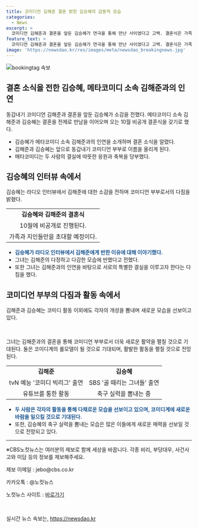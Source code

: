 ```yaml
---
title: 코미디언 김해준 결혼 밝힌 김승혜의 감동적 모습
categories:
  - News
excerpt: >
  코미디언 김해준과 결혼을 앞둔 김승혜가 연극을 통해 만난 사이였다고 고백. 결혼식은 가족과 가까운 지인들을 초대하여 비공개로 진행될 예정. 두 사람은 서로를 신뢰하며 약속하고, 김승혜는 김해준의 다정한 모습에 반해 결혼을 하게 된 것으로 알려졌다. 또한, 두 사람은 코미디계에서 활동 중이며, 각자의 예능 프로그램에서도 활약 중이다.
feature_text: >
  코미디언 김해준과 결혼을 앞둔 김승혜가 연극을 통해 만난 사이였다고 고백. 결혼식은 가족과 가까운 지인들을 초대하여 비공개로 진행될 예정. 두 사람은 서로를 신뢰하며 약속하고, 김승혜는 김해준의 다정한 모습에 반해 결혼을 하게 된 것으로 알려졌다. 또한, 두 사람은 코미디계에서 활동 중이며, 각자의 예능 프로그램에서도 활약 중이다.
image: 'https://newsdao.kr/res/images/meta/newsdao_breakingnews.jpg'
---
```


<p><img src="https://newsdao.kr/res/images/meta/newsdao_breakingnews.jpg" alt="bookingtag 속보" /></p>

<h2 data-ke-size="size26">결혼 소식을 전한 김승혜, 메타코미디 소속 김해준과의 인연</h2>

<p data-ke-size="size16">동갑내기 코미디언 김해준과 결혼을 앞둔 김승혜가 소감을 전했다. 메타코미디 소속 김해준과 김승혜는 결혼을 전제로 만남을 이어오며 오는 10월 비공개 결혼식을 갖기로 했다.</p>

<ul>
  <li>김승혜가 메타코미디 소속 김해준과의 인연을 소개하며 결혼 소식을 알렸다.</li>
  <li>김해준과 김승혜는 앞으로 동갑내기 코미디언 부부로 이름을 올리게 된다.</li>
  <li>메타코미디는 두 사람의 결실에 따뜻한 응원과 축복을 당부했다.</li>
</ul>

<h2 data-ke-size="size26">김승혜의 인터뷰 속에서</h2>

<p data-ke-size="size16">김승혜는 라디오 인터뷰에서 김해준에 대한 소감을 전하며 코미디언 부부로서의 다짐을 밝혔다.</p>

<table>
    <tr>
        <td style="text-align: center; height: 17px;"><b>김승혜와 김해준의 결혼식</b></td>
    </tr>
    <tr>
        <td style="text-align: center; height: 17px;">10월에 비공개로 진행된다.</td>
    </tr>
    <tr>
        <td style="text-align: center; height: 17px;">가족과 지인들만을 초대할 예정이다.</td>
    </tr>
</table>

<ul>
  <li><b><span style="color: #1a5490;">김승혜가 라디오 인터뷰에서 김해준에게 반한 이유에 대해 이야기했다.</span></b></li>
  <li>그녀는 김해준의 다정하고 다감한 모습에 반했다고 전했다.</li>
  <li>또한 그녀는 김해준과의 인연을 바탕으로 서로의 특별한 결실을 이루고자 한다는 다짐을 했다.</li>
</ul>

<h2 data-ke-size="size26">코미디언 부부의 다짐과 활동 속에서</h2>

<p data-ke-size="size16">김해준과 김승혜는 코미디 활동 이외에도 각자의 개성을 뽐내며 새로운 모습을 선보이고 있다.</p>

<p><br></p>

<p data-ke-size="size16">그녀는 김해준과의 결혼을 통해 코미디언 부부로서 더욱 새로운 활약을 펼칠 것으로 기대된다. 둘은 코미디계의 롤모델이 될 것으로 기대되며, 활발한 활동을 펼칠 것으로 전망된다.</p>

<table>
  <tr>
    <td style="text-align: center; height: 17px;"><b>김해준</b></td>
    <td style="text-align: center; height: 17px;"><b>김승혜</b></td>
  </tr>
  <tr>
    <td style="text-align: center; height: 17px;">tvN 예능 '코미디 빅리그' 출연</td>
    <td style="text-align: center; height: 17px;">SBS '골 때리는 그녀들' 출연</td>
  </tr>
  <tr>
    <td style="text-align: center; height: 17px;">유튜브를 통한 활동</td>
    <td style="text-align: center; height: 17px;">축구 실력을 뽐내는 중</td>
  </tr>
</table>

<ul>
  <li><b><span style="color: #1a5490;">두 사람은 각자의 활동을 통해 다채로운 모습을 선보이고 있으며, 코미디계에 새로운 바람을 일으킬 것으로 기대된다.</span></b></li>
  <li>또한, 김승혜의 축구 실력을 뽐내는 모습은 많은 이들에게 새로운 매력을 선보일 것으로 전망되고 있다.</li>
</ul>

<hr>

<p data-ke-size="size16">※CBS노컷뉴스는 여러분의 제보로 함께 세상을 바꿉니다. 각종 비리, 부당대우, 사건사고와 미담 등의 정보를 제보해주세요.</p>

<p data-ke-size="size16">제보 이메일 : jebo@cbs.co.kr</p>

<p data-ke-size="size16">카카오톡 : @노컷뉴스</p>

<p data-ke-size="size16">노컷뉴스 사이트 : <a href="https://url.kr/b71afn">바로가기</a></p>

<p data-ke-size="size16">&nbsp;</p>
실시간 뉴스 속보는, <a href="https://newsdao.kr" rel="dofollow">https://newsdao.kr</a>


